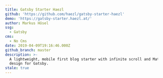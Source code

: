 ```yaml
---
title: Gatsby Starter Haezl
github: 'https://github.com/haezl/gatsby-starter-haezl'
demo: 'https://gatsby-starter.haezl.at/'
author: Markus Hösel
ssg:
  - Gatsby
cms:
  - No Cms
date: 2019-04-09T19:16:46.000Z
github_branch: master
description: >-
  A lightweight, mobile first blog starter with infinite scroll and Material-UI
  design for Gatsby.
stale: true
---
```

